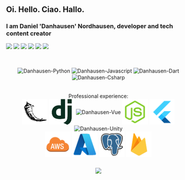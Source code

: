 ## Oi. Hello. Ciao. Hallo. 
### I am Daniel '**Danhausen**' Nordhausen, developer and tech content creator

<div> 
  <a href="https://myappit.web.app/kfxixgn" target="_blank"><img src="https://img.shields.io/badge/website-000000?style=for-the-badge&logo=About.me&logoColor=white" target="_blank"></a>
  <a href="https://www.youtube.com/channel/UCa0RO4lMRS4rE7Sd8qYXlqw" target="_blank"><img src="https://img.shields.io/badge/YouTube-FF0000?style=for-the-badge&logo=youtube&logoColor=white" target="_blank"></a>
  <a href="https://www.instagram.com/dan.hausen/" target="_blank"><img src="https://img.shields.io/badge/-Instagram-%23E4405F?style=for-the-badge&logo=instagram&logoColor=white" target="_blank"></a>
  <a href="https://twitter.com/DanhausenUser" target="_blank"><img src="https://img.shields.io/badge/Twitter-1DA1F2?style=for-the-badge&logo=twitter&logoColor=white" target="_blank"></a>
  <a href="https://www.linkedin.com/in/danhausen/" target="_blank"><img src="https://img.shields.io/badge/LinkedIn-0077B5?style=for-the-badge&logo=linkedin&logoColor=white" target="_blank"></a>
  <a href = "mailto:danhausen@vivaldi.net"><img src="https://img.shields.io/badge/-Email-%23333?style=for-the-badge&logo=email&logoColor=white" target="_blank"></a>
</div>

##

<div style="display: inline_block"  align="center"><br>
  <img align="center" alt="Danhausen-Python" src="https://img.shields.io/badge/Python-FFD43B?style=for-the-badge&logo=python&logoColor=blue">
  <img align="center" alt="Danhausen-Javascript" src="https://img.shields.io/badge/JavaScript-323330?style=for-the-badge&logo=javascript&logoColor=F7DF1E">
  <img align="center" alt="Danhausen-Dart" src="https://img.shields.io/badge/Dart-0175C2?style=for-the-badge&logo=dart&logoColor=white">
  <img align="center" alt="Danhausen-Csharp" src="https://img.shields.io/badge/C%23-239120?style=for-the-badge&logo=c-sharp&logoColor=white">
    <br><br><br>
    Professional experience:
    <br>
  <img align="center" alt="Danhausen-Flask" height="70" width="70" src="https://github.com/devicons/devicon/blob/master/icons/flask/flask-original.svg">
  <img align="center" alt="Danhausen-Django" height="70" width="70" src="https://github.com/devicons/devicon/blob/master/icons/django/django-plain.svg">  
  <img align="center" alt="Danhausen-Vue" src="https://img.shields.io/badge/Vue.js-35495E?style=for-the-badge&logo=vuedotjs&logoColor=4FC08D">
  <img align="center" alt="Danhausen-NodeJS" height="70" width="70" src="https://github.com/vscode-icons/vscode-icons/blob/master/icons/file_type_node.svg">    
  <img align="center" alt="Danhausen-Flutter" height="70" width="70" src="https://github.com/vscode-icons/vscode-icons/blob/master/icons/file_type_flutter.svg">
  <img align="center" alt="Danhausen-Unity" src="https://img.shields.io/badge/Unity-100000?style=for-the-badge&logo=unity&logoColor=white"> 
    <br>
  <img align="center" alt="Danhausen-AWS" height="70" width="70" src="https://github.com/vscode-icons/vscode-icons/blob/master/icons/file_type_aws.svg"> 
  <img align="center" alt="Danhausen-Azure" height="70" width="70" src="https://github.com/vscode-icons/vscode-icons/blob/master/icons/file_type_azure.svg"> 
  <img align="center" alt="Danhausen-PostgreSQL" height="70" width="70" src="https://github.com/vscode-icons/vscode-icons/blob/master/icons/file_type_pgsql.svg"> 
  <img align="center" alt="Danhausen-Firebase" height="70" width="70" src="https://github.com/vscode-icons/vscode-icons/blob/master/icons/file_type_firebase.svg"> 
</div>

##

<div align="center">
  <a href="https://github.com/danhausen">
  <img height="180em" src="https://github-readme-stats.vercel.app/api?username=danhausen&show_icons=true&theme=dracula&include_all_commits=true&count_private=true"/>
</div>
